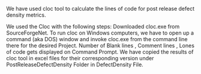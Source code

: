 
We have used cloc tool to calculate the lines of code for post release defect density metrics.

We used the Cloc with the following steps:
Downloaded cloc.exe from SourceForgeNet.
To run cloc on Windows computers, we have to open up a command (aka DOS) window and invoke cloc.exe from the command line there for the desired Project.
Number of Blank lines , Comment lines , Lones of code gets displayed on Command Prompt.
We have copied the results of cloc tool in excel files for their corresponding version under PostReleaseDefectDensity Folder in DefectDensity File.